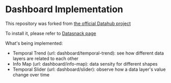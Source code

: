 # Dashboard Implementation
This repository was forked from [the official Datahub project](https://github.com/datasnack/datahub)

To install it, please refer to [Datasnack page](https://datasnack.org/)

What's being implemented:
- Temporal Trend (url: dashboard/temporal-trend): see how different data layers are related to each other
- Info Map (url: dashboard/info-map): data sensity for different shapes
- Temporal Slider (url: dashboard/slider): observe how a data layer's value change over time
